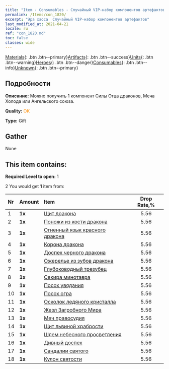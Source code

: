 ```yaml
---
title: "Item - Consumables - Случайный VIP-набор компонентов артефактов"
permalink: /Items/con_1820/
excerpt: "Эра хаоса  Случайный VIP-набор компонентов артефактов"
last_modified_at: 2021-04-21
locale: ru
ref: "con_1820.md"
toc: false
classes: wide
---
```

 [Materials](/ru/Items/){: .btn .btn--primary}[Artifacts](/ru/Items/Artifacts/){: .btn .btn--success}[Units](/ru/Items/Units/){: .btn .btn--warning}[Heroes](/ru/Items/Heroes/){: .btn .btn--danger}[Consumables](/ru/Items/Consumables/){: .btn .btn--info}[Unknown](/ru/Items/Unknown/){: .btn .btn--primary}

## Подробности
 **Описание:** Можно получить 1 компонент Силы Отца драконов, Меча Холода или Ангельского союза.

 **Quality:** <span style="color: #FF8C00">OK</span>

 **Type:** Gift

## Gather

  None

## This item contains:

 **Required Level to open:** 1

 2 You would get **1** item  from:

  | Nr | Amount |     Item    | Drop Rate,% |
  |:---|:-------|:------------|:---------:|
  | 1 |  **1x** | [Щит дракона](/ru/Items/art_144/) | 5.56 | 
  | 2 |  **1x** | [Поножи из кости дракона](/ru/Items/art_145/) | 5.56 | 
  | 3 |  **1x** | [Огненный язык красного дракона](/ru/Items/art_146/) | 5.56 | 
  | 4 |  **1x** | [Корона дракона](/ru/Items/art_147/) | 5.56 | 
  | 5 |  **1x** | [Доспех черного дракона](/ru/Items/art_148/) | 5.56 | 
  | 6 |  **1x** | [Ожерелье из зубов дракона](/ru/Items/art_149/) | 5.56 | 
  | 7 |  **1x** | [Глубоководный трезубец](/ru/Items/art_160/) | 5.56 | 
  | 8 |  **1x** | [Секира минотавра](/ru/Items/art_161/) | 5.56 | 
  | 9 |  **1x** | [Посох увядания](/ru/Items/art_162/) | 5.56 | 
  | 10 |  **1x** | [Посох огра](/ru/Items/art_163/) | 5.56 | 
  | 11 |  **1x** | [Осколок ледяного кристалла](/ru/Items/art_164/) | 5.56 | 
  | 12 |  **1x** | [Жезл Загробного Мира](/ru/Items/art_165/) | 5.56 | 
  | 13 |  **1x** | [Меч правосудия](/ru/Items/art_150/) | 5.56 | 
  | 14 |  **1x** | [Щит львиной храбрости](/ru/Items/art_151/) | 5.56 | 
  | 15 |  **1x** | [Шлем небесного просветления](/ru/Items/art_152/) | 5.56 | 
  | 16 |  **1x** | [Дивный доспех](/ru/Items/art_153/) | 5.56 | 
  | 17 |  **1x** | [Сандалии святого](/ru/Items/art_154/) | 5.56 | 
  | 18 |  **1x** | [Кулон святости](/ru/Items/art_155/) | 5.56 | 
